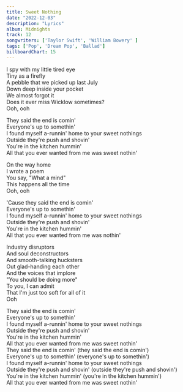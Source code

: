 ```yaml
---
title: Sweet Nothing
date: "2022-12-03"
description: "Lyrics"
album: Midnights
track: 12
songwriters: ['Taylor Swift', 'William Bowery' ]
tags: ['Pop', 'Dream Pop', 'Ballad']
billboardChart: 15
---
```

<p className="verse-one">
I spy with my little tired eye <br />
Tiny as a firefly <br />
A pebble that we picked up last July <br />
Down deep inside your pocket <br />
We almost forgot it <br />
Does it ever miss Wicklow sometimes? <br />
Ooh, ooh <br />
</p>
<p className="chorus">
They said the end is comin' <br />
Everyone's up to somethin' <br />
I found myself a-runnin' home to your sweet nothings <br />
Outside they're push and shovin' <br />
You're in the kitchen hummin' <br />
All that you ever wanted from me was sweet nothin' <br />
</p>
<p className="verse-two">
On the way home <br />
I wrote a poem <br />
You say, "What a mind" <br />
This happens all the time <br />
Ooh, ooh <br />
</p>
<p className="chorus">
'Cause they said the end is comin' <br />
Everyone's up to somethin' <br />
I found myself a-runnin' home to your sweet nothings <br />
Outside they're push and shovin' <br />
You're in the kitchen hummin' <br />
All that you ever wanted from me was nothin' <br />
</p>
<p className="bridge">
Industry disruptors <br />
And soul deconstructors <br />
And smooth-talking hucksters <br />
Out glad-handing each other <br />
And the voices that implore <br />
"You should be doing more" <br />
To you, I can admit <br />
That I'm just too soft for all of it <br />
Ooh <br />
</p>
<p className="chorus">
They said the end is comin' <br />
Everyone's up to somethin' <br />
I found myself a-runnin' home to your sweet nothings <br />
Outside they're push and shovin' <br />
You're in the kitchen hummin' <br />
All that you ever wanted from me was sweet nothin' <br />
They said the end is comin' (they said the end is comin') <br />
Everyone's up to somethin' (everyone's up to somethin') <br />
I found myself a-runnin' home to your sweet nothings <br />
Outside they're push and shovin' (outside they're push and shovin') <br />
You're in the kitchen hummin' (you're in the kitchen hummin') <br />
All that you ever wanted from me was sweet nothin' <br />
</p>
